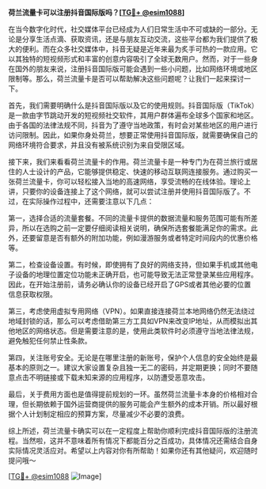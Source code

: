 **荷兰流量卡可以注册抖音国际版吗？[[TG💪+ @esim1088](https://t.me/s/esim1088)]**

在当今数字化时代，社交媒体平台已经成为人们日常生活中不可或缺的一部分。无论是分享生活点滴、获取资讯，还是与朋友互动交流，这些平台都为我们提供了极大的便利。而在众多社交媒体中，抖音无疑是近年来最为炙手可热的一款应用。它以其独特的短视频形式和丰富的创意内容吸引了全球无数用户。然而，对于一些身在国外的朋友来说，注册抖音国际版可能会遇到一些小问题，比如网络环境或地区限制等。那么，荷兰流量卡是否可以帮助解决这些问题呢？让我们一起来探讨一下。

首先，我们需要明确什么是抖音国际版以及它的使用规则。抖音国际版（TikTok）是一款由字节跳动开发的短视频社交软件，其用户群体遍布全球多个国家和地区。由于各国的法律法规不同，抖音为了遵守当地政策，有时会对某些地区的用户进行访问限制。因此，如果你身处荷兰，想要正常使用抖音国际版，就需要确保自己的网络环境符合要求，并且没有被系统识别为来自受限区域。

接下来，我们来看看荷兰流量卡的作用。荷兰流量卡是一种专门为在荷兰旅行或居住的人士设计的产品，它能够提供稳定、快速的移动互联网连接服务。通过购买一张荷兰流量卡，你可以轻松接入当地的高速网络，享受流畅的在线体验。理论上讲，只要你的设备连接上了这个网络，就可以尝试注册并使用抖音国际版了。不过，在实际操作过程中，还需要注意以下几点：

第一，选择合适的流量套餐。不同的流量卡提供的数据流量和服务范围可能有所差异，所以在选购之前一定要仔细阅读相关说明，确保所选套餐能满足你的需求。此外，还要留意是否有额外的附加功能，例如漫游服务或者特定时间段内的优惠价格等。

第二，检查设备设置。有时候，即使拥有了良好的网络支持，但如果手机或其他电子设备的地理位置定位功能未正确开启，也可能导致无法正常登录某些应用程序。因此，在开始注册前，请务必确认你的设备已经开启了GPS或者其他必要的位置信息获取权限。

第三，考虑使用虚拟专用网络（VPN）。如果直接连接荷兰本地网络仍然无法绕过地域封锁的话，那么可以考虑借助第三方工具如VPN来改变IP地址，从而模拟出其他地区的网络状态。但是需要注意的是，使用此类软件时必须遵守当地法律法规，避免触犯任何禁止性条款。

第四，关注账号安全。无论是在哪里注册的新账号，保护个人信息的安全始终是最基本的原则之一。建议大家设置复杂且独一无二的密码，并定期更换；同时不要随意点击不明链接或下载未知来源的应用程序，以防遭受恶意攻击。

最后，关于费用方面也是值得提前规划的一环。虽然荷兰流量卡本身的价格相对合理，但长期依赖于国外运营商提供的服务可能会产生额外的成本开销。所以最好根据个人计划制定相应的预算方案，尽量减少不必要的浪费。

综上所述，荷兰流量卡确实可以在一定程度上帮助你顺利完成抖音国际版的注册流程。当然啦，这并不意味着所有情况下都能百分之百成功，具体情况还需结合自身实际情况灵活应对。希望以上内容对你有所帮助！如果你还有其他疑问，欢迎随时提问哦～ 

[[TG💪+ @esim1088](https://t.me/s/esim1088) ![Image](https://i.postimg.cc/4NQfJmqS/Snipaste-2025-05-13-00-14-12.png)]
